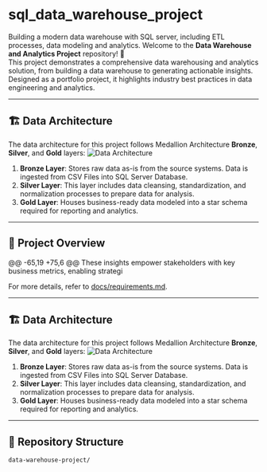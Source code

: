 # sql_data_warehouse_project
Building a modern data warehouse with SQL server, including ETL processes, data modeling and analytics.
Welcome to the **Data Warehouse and Analytics Project** repository! 🚀  
 This project demonstrates a comprehensive data warehousing and analytics solution, from building a data warehouse to generating actionable insights. Designed as a portfolio project, it highlights industry best practices in data engineering and analytics.
 
 ---
 ## 🏗️ Data Architecture
 
 The data architecture for this project follows Medallion Architecture **Bronze**, **Silver**, and **Gold** layers:
 ![Data Architecture](docs/data_architecture.png)
 
 1. **Bronze Layer**: Stores raw data as-is from the source systems. Data is ingested from CSV Files into SQL Server Database.
 2. **Silver Layer**: This layer includes data cleansing, standardization, and normalization processes to prepare data for analysis.
 3. **Gold Layer**: Houses business-ready data modeled into a star schema required for reporting and analytics.
 
 ---
 ## 📖 Project Overview
 
 @@ -65,19 +75,6 @@ These insights empower stakeholders with key business metrics, enabling strategi
 
 For more details, refer to [docs/requirements.md](docs/requirements.md).
 
 ---
 ## 🏗️ Data Architecture
 
 The data architecture for this project follows Medallion Architecture **Bronze**, **Silver**, and **Gold** layers:
 ![Data Architecture](docs/data_architecture.png)
 
 1. **Bronze Layer**: Stores raw data as-is from the source systems. Data is ingested from CSV Files into SQL Server Database.
 2. **Silver Layer**: This layer includes data cleansing, standardization, and normalization processes to prepare data for analysis.
 3. **Gold Layer**: Houses business-ready data modeled into a star schema required for reporting and analytics.
 
 ---
 
 
 ## 📂 Repository Structure
 ```
 data-warehouse-project/
